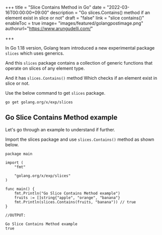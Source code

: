 +++
title = "Slice Contains Method in Go"
date = "2022-03-16T00:00:00+09:00"
description = "Go slices.Contains() method if an element exist in slice or not"
draft = "false"
link = "slice contains()"
enableToc = true
image= "images/featured/golangpostimage.png"
authorurl="https://www.arungudelli.com/"

+++

In Go 1.18 version, Golang team introduced a new experimental package `slices` which uses generics.

And this `slices` package contains a collection of generic functions that operate on slices of any element type.

And it has `slices.Contains()` method Which checks if an element exist in slice or not.

Use the below command to get `slices` package.

```
go get golang.org/x/exp/slices

```

## Go Slice Contains Method example

Let's go through an example to understand if further.

Import the slices package and use `slices.Contains()` method as shown below.

```
package main

import (
	"fmt"

	"golang.org/x/exp/slices"
)

func main() {
	fmt.Println("Go Slice Contains Method example")
	fruits := []string{"apple", "orange", "banana"}
	fmt.Println(slices.Contains(fruits, "banana")) // true
}

//OUTPUT:

Go Slice Contains Method example
true
```

